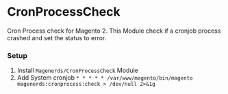 # CronProcessCheck
Cron Process check for Magento 2. This Module check if a cronjob process crashed and set the status to error.

### Setup
1. Install `Magenerds/CronProcessCheck` Module
2. Add System cronjob `* * * * * /var/www/magento/bin/magento magenerds:cronprocess:check > /dev/null 2>&1g`
